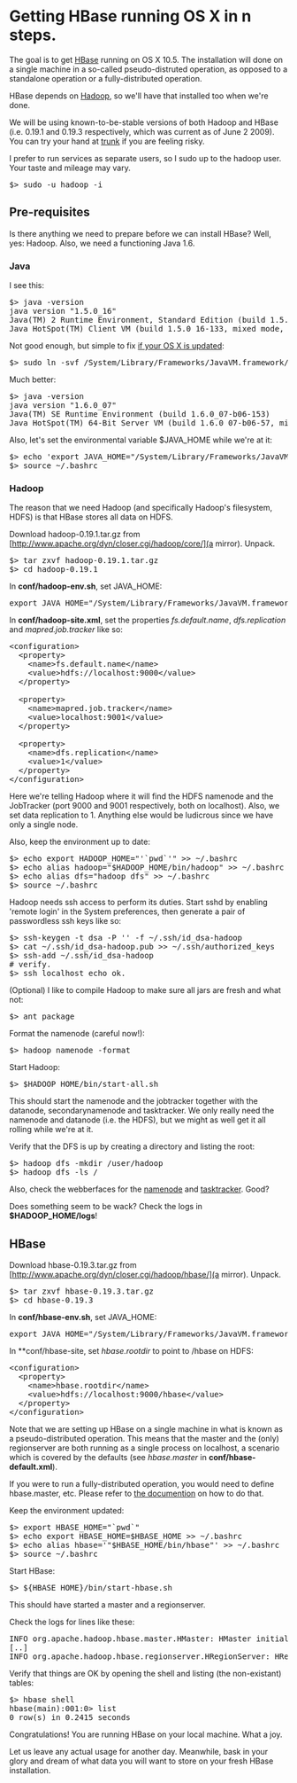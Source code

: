 Getting HBase running OS X in n steps.
======================================

The goal is to get [HBase](http://hadoop.apache.org/hbase/) running on OS X
10.5. The installation will done on a single machine in a so-called
pseudo-distruted operation, as opposed to a standalone operation or a
fully-distributed operation.

HBase depends on
[Hadoop](http://hadoop.apache.org/), so we'll have that installed too when we're
done.

We will be using known-to-be-stable versions of both Hadoop and HBase (i.e.
0.19.1 and 0.19.3 respectively, which was current as of June 2 2009). You can
try your hand at [trunk](http://github.com/apache/hadoop/tree/trunk) if you are
feeling risky.

I prefer to run services as separate users, so I sudo up to the hadoop user.
Your taste and mileage may vary.

<pre>
$> sudo -u hadoop -i
</pre>

Pre-requisites
--------------

Is there anything we need to prepare before we can install HBase? Well, yes:
Hadoop. Also, we need a functioning Java 1.6.

### Java

I see this:

<pre>
$> java -version
java version "1.5.0_16"
Java(TM) 2 Runtime Environment, Standard Edition (build 1.5.0_16-b06-284)
Java HotSpot(TM) Client VM (build 1.5.0_16-133, mixed mode, sharing)
</pre>

Not good enough, but simple to fix [if your OS X is
updated](http://support.apple.com/downloads/Java_for_Mac_OS_X_10_5_Update_2):

<pre>
$> sudo ln -svf /System/Library/Frameworks/JavaVM.framework/Versions/1.6/Commands/java{,c} /usr/bin
</pre>

Much better:
<pre>
$> java -version
java version "1.6.0_07"
Java(TM) SE Runtime Environment (build 1.6.0_07-b06-153)
Java HotSpot(TM) 64-Bit Server VM (build 1.6.0_07-b06-57, mixed mode)
</pre>

Also, let's set the environmental variable $JAVA_HOME while we're at it:
<pre>
$> echo 'export JAVA_HOME="/System/Library/Frameworks/JavaVM.framework/Versions/1.6.0/Home"' >> ~/.bashrc
$> source ~/.bashrc
</pre>


### Hadoop

The reason that we need Hadoop (and specifically Hadoop's filesystem, HDFS) is
that HBase stores all data on HDFS.


Download hadoop-0.19.1.tar.gz from
[http://www.apache.org/dyn/closer.cgi/hadoop/core/](a mirror). Unpack.

<pre>
$> tar zxvf hadoop-0.19.1.tar.gz
$> cd hadoop-0.19.1
</pre>

In **conf/hadoop-env.sh**, set JAVA_HOME:
<pre>
export JAVA_HOME="/System/Library/Frameworks/JavaVM.framework/Versions/1.6.0/Home"
</pre>

In **conf/hadoop-site.xml**, set the properties *fs.default.name*, *dfs.replication*
and *mapred.job.tracker* like so:
<pre>
&lt;configuration&gt;
  &lt;property&gt;
    &lt;name&gt;fs.default.name&lt;/name&gt;
    &lt;value&gt;hdfs://localhost:9000&lt;/value&gt;
  &lt;/property&gt;

  &lt;property&gt;
    &lt;name&gt;mapred.job.tracker&lt;/name&gt;
    &lt;value&gt;localhost:9001&lt;/value&gt;
  &lt;/property&gt;

  &lt;property&gt;
    &lt;name&gt;dfs.replication&lt;/name&gt;
    &lt;value&gt;1&lt;/value&gt;
  &lt;/property&gt;
&lt;/configuration&gt;
</pre>

Here we're telling Hadoop where it will find the HDFS namenode and the
JobTracker (port 9000 and 9001 respectively, both on localhost). Also, we set
data replication to 1. Anything else would be ludicrous since we have only a
single node.

Also, keep the environment up to date:
<pre>
$> echo export HADOOP_HOME="'`pwd`'" >> ~/.bashrc
$> echo alias hadoop="$HADOOP_HOME/bin/hadoop" >> ~/.bashrc
$> echo alias dfs="hadoop dfs" >> ~/.bashrc
$> source ~/.bashrc
</pre>

Hadoop needs ssh access to perform its duties. Start sshd by enabling 'remote
login' in the System preferences, then generate a pair of passwordless ssh keys
like so:
<pre>
$> ssh-keygen -t dsa -P '' -f ~/.ssh/id_dsa-hadoop
$> cat ~/.ssh/id_dsa-hadoop.pub >> ~/.ssh/authorized_keys
$> ssh-add ~/.ssh/id_dsa-hadoop
# verify.
$> ssh localhost echo ok.
</pre>

(Optional) I like to compile Hadoop to make sure all jars are fresh and what not:
<pre>
$> ant package
</pre>

Format the namenode (careful now!):
<pre>
$> hadoop namenode -format
</pre>

Start Hadoop:
<pre>
$> $HADOOP_HOME/bin/start-all.sh 
</pre>

This should start the namenode and the jobtracker together with the datanode,
secondarynamenode and tasktracker. We only really need the namenode and datanode
(i.e. the HDFS), but we might as well get it all rolling while we're at it.

Verify that the DFS is up by creating a directory and listing the root:
<pre>
$> hadoop dfs -mkdir /user/hadoop
$> hadoop dfs -ls /
</pre>

Also, check the webberfaces for the [namenode](http://localhost:50070/) and
[tasktracker](http://localhost:50030/). Good?

Does something seem to be wack? Check the logs in **$HADOOP_HOME/logs**!


HBase
-----


Download hbase-0.19.3.tar.gz from
[http://www.apache.org/dyn/closer.cgi/hadoop/hbase/](a mirror). Unpack.

<pre>
$> tar zxvf hbase-0.19.3.tar.gz
$> cd hbase-0.19.3
</pre>

In **conf/hbase-env.sh**, set JAVA_HOME:
<pre>
export JAVA_HOME="/System/Library/Frameworks/JavaVM.framework/Versions/1.6.0/Home"
</pre>

In **conf/hbase-site, set *hbase.rootdir* to point to /hbase on HDFS:
<pre>
&lt;configuration&gt;
  &lt;property&gt;
    &lt;name&gt;hbase.rootdir&lt;/name&gt;
    &lt;value&gt;hdfs://localhost:9000/hbase&lt;/value&gt;
  &lt;/property&gt;
&lt;/configuration&gt;
</pre>

Note that we are setting up HBase on a single machine in what is known as a
pseudo-distributed operation. This means that the master and the (only)
regionserver are both running as a single process on localhost, a scenario which
is covered by the defaults (see *hbase.master* in **conf/hbase-default.xml**).

If you were to run a fully-distributed operation, you would need to define
hbase.master, etc. Please refer to [the
documention](http://hadoop.apache.org/hbase/docs/current/api/overview-summary.html#overview_description)
on how to do that.


Keep the environment updated:
<pre>
$> export HBASE_HOME="`pwd`"
$> echo export HBASE_HOME=$HBASE_HOME >> ~/.bashrc
$> echo alias hbase='"$HBASE_HOME/bin/hbase"' >> ~/.bashrc
$> source ~/.bashrc
</pre>

Start HBase:
<pre>
$> ${HBASE_HOME}/bin/start-hbase.sh
</pre>

This should have started a master and a regionserver.

Check the logs for lines like these:
<pre>
INFO org.apache.hadoop.hbase.master.HMaster: HMaster initialized on 127.0.0.1:60000
[..]
INFO org.apache.hadoop.hbase.regionserver.HRegionServer: HRegionServer started at: 127.0.0.1:52765
</pre>

Verify that things are OK by opening the shell and listing (the non-existant)
tables:

<pre>
$> hbase shell
hbase(main):001:0> list
0 row(s) in 0.2415 seconds
</pre>

Congratulations! You are running HBase on your local machine. What a joy.

Let us leave any actual usage for another day. Meanwhile, bask in your glory and
dream of what data you will want to store on your fresh HBase installation.
